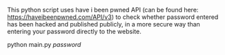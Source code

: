 This python script uses have i been pwned API (can be found here: https://haveibeenpwned.com/API/v3) to check whether password entered has been hacked and published publicly, in a more secure way than entering your password directly to the website.

python main.py *password*
